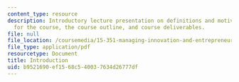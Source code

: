```yaml
---
content_type: resource
description: Introductory lecture presentation on definitions and motivations, goals
  for the course, the course outline, and course deliverables.
file: null
file_location: /coursemedia/15-351-managing-innovation-and-entrepreneurship-spring-2008/b9521690ef1568c540037634d26777df_01_intro.pdf
file_type: application/pdf
resourcetype: Document
title: Introduction
uid: b9521690-ef15-68c5-4003-7634d26777df
---
```

